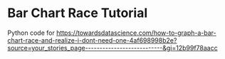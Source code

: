 # Bar Chart Race Tutorial 

Python code for https://towardsdatascience.com/how-to-graph-a-bar-chart-race-and-realize-i-dont-need-one-4af698998b2e?source=your_stories_page---------------------------&gi=12b99f78aacc

